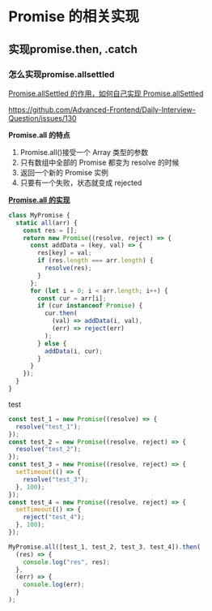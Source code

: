 # Promise 的相关实现

## 实现promise.then, .catch



### 怎么实现promise.allsettled

[Promise.allSettled 的作用，如何自己实现 Promise.allSettled](https://github.com/Advanced-Frontend/Daily-Interview-Question/issues/480)

https://github.com/Advanced-Frontend/Daily-Interview-Question/issues/130

**Promise.all 的特点**

1. Promise.all()接受一个 Array 类型的参数
2. 只有数组中全部的 Promise 都变为 resolve 的时候
3. 返回一个新的 Promise 实例
4. 只要有一个失败，状态就变成 rejected



[**Promise.all 的实现**](https://juejin.cn/post/6844904064820461576)

```js
class MyPromise {
  static all(arr) {
    const res = [];
    return new Promise((resolve, reject) => {
      const addData = (key, val) => {
        res[key] = val;
        if (res.length === arr.length) {
          resolve(res);
        }
      };
      for (let i = 0; i < arr.length; i++) {
        const cur = arr[i];
        if (cur instanceof Promise) {
          cur.then(
            (val) => addData(i, val),
            (err) => reject(err)
          );
        } else {
          addData(i, cur);
        }
      }
    });
  }
}
```

test

```js
const test_1 = new Promise((resolve) => {
  resolve("test_1");
});
const test_2 = new Promise((resolve, reject) => {
  resolve("test_2");
});
const test_3 = new Promise((resolve, reject) => {
  setTimeout(() => {
    resolve("test_3");
  }, 100);
});
const test_4 = new Promise((resolve, reject) => {
  setTimeout(() => {
    reject("test_4");
  }, 100);
});

MyPromise.all([test_1, test_2, test_3, test_4]).then(
  (res) => {
    console.log("res", res);
  },
  (err) => {
    console.log(err);
  }
);
```

